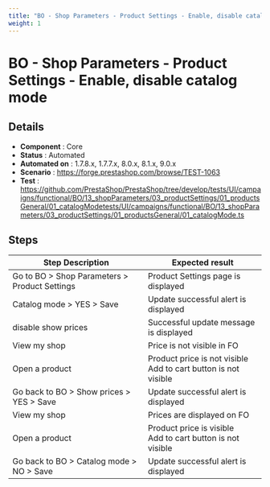 ```yaml
---
title: "BO - Shop Parameters - Product Settings - Enable, disable catalog mode"
weight: 1
---
```


# BO - Shop Parameters - Product Settings - Enable, disable catalog mode
## Details
* **Component** : Core
* **Status** : Automated
* **Automated on** : 1.7.8.x, 1.7.7.x, 8.0.x, 8.1.x, 9.0.x
* **Scenario** : https://forge.prestashop.com/browse/TEST-1063
* **Test** : https://github.com/PrestaShop/PrestaShop/tree/develop/tests/UI/campaigns/functional/BO/13_shopParameters/03_productSettings/01_productsGeneral/01_catalogModetests/UI/campaigns/functional/BO/13_shopParameters/03_productSettings/01_productsGeneral/01_catalogMode.ts

## Steps
| Step Description | Expected result |
| ----- | ----- |
| Go to BO > Shop Parameters > Product Settings | Product Settings page is displayed |
| Catalog mode > YES > Save | Update successful alert is displayed |
| disable show prices | Successful update message is displayed |
| View my shop | Price is not visible in FO |
| Open a product | Product price is not visible<br>Add to cart button is not visible |
| Go back to BO > Show prices > YES > Save | Update successful alert is displayed |
| View my shop | Prices are displayed on FO |
| Open a product | Product price is visible<br>Add to cart button is not visible |
| Go back to BO > Catalog mode > NO > Save | Update successful alert is displayed |
